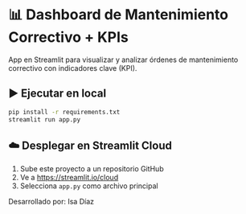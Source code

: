 # 📊 Dashboard de Mantenimiento Correctivo + KPIs

App en Streamlit para visualizar y analizar órdenes de mantenimiento correctivo con indicadores clave (KPI).

## ▶️ Ejecutar en local

```bash
pip install -r requirements.txt
streamlit run app.py
```

## ☁️ Desplegar en Streamlit Cloud

1. Sube este proyecto a un repositorio GitHub
2. Ve a https://streamlit.io/cloud
3. Selecciona `app.py` como archivo principal

Desarrollado por: Isa Díaz
